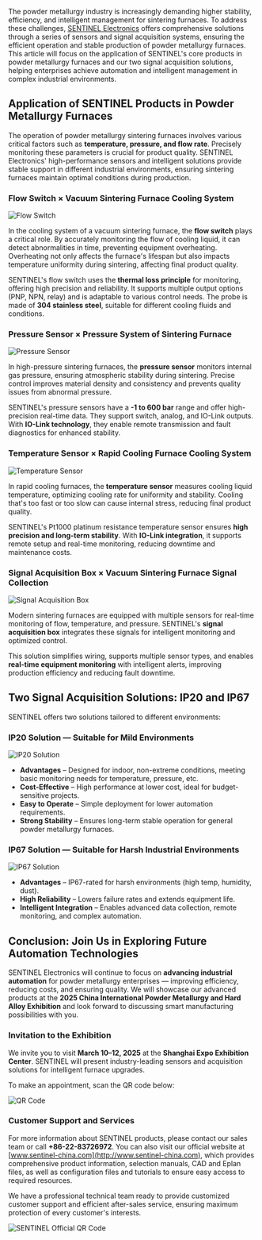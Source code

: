The powder metallurgy industry is increasingly demanding higher stability, efficiency, and intelligent management for sintering furnaces. To address these challenges, [SENTINEL Electronics](https://www.sentinel-china.com/eproduct/Iproduct_100000020781551.html) offers comprehensive solutions through a series of sensors and signal acquisition systems, ensuring the efficient operation and stable production of powder metallurgy furnaces. This article will focus on the application of SENTINEL's core products in powder metallurgy furnaces and our two signal acquisition solutions, helping enterprises achieve automation and intelligent management in complex industrial environments.

## Application of SENTINEL Products in Powder Metallurgy Furnaces

The operation of powder metallurgy sintering furnaces involves various critical factors such as **temperature, pressure, and flow rate**. Precisely monitoring these parameters is crucial for product quality. SENTINEL Electronics' high-performance sensors and intelligent solutions provide stable support in different industrial environments, ensuring sintering furnaces maintain optimal conditions during production.

### Flow Switch × Vacuum Sintering Furnace Cooling System

![Flow Switch](http://image.sentinel-china.com/202502271657288.png)

In the cooling system of a vacuum sintering furnace, the **flow switch** plays a critical role. By accurately monitoring the flow of cooling liquid, it can detect abnormalities in time, preventing equipment overheating. Overheating not only affects the furnace's lifespan but also impacts temperature uniformity during sintering, affecting final product quality.

SENTINEL's flow switch uses the **thermal loss principle** for monitoring, offering high precision and reliability. It supports multiple output options (PNP, NPN, relay) and is adaptable to various control needs. The probe is made of **304 stainless steel**, suitable for different cooling fluids and conditions.

### Pressure Sensor × Pressure System of Sintering Furnace

![Pressure Sensor](http://image.sentinel-china.com/202502271657535.png)

In high-pressure sintering furnaces, the **pressure sensor** monitors internal gas pressure, ensuring atmospheric stability during sintering. Precise control improves material density and consistency and prevents quality issues from abnormal pressure.

SENTINEL's pressure sensors have a **-1 to 600 bar** range and offer high-precision real-time data. They support switch, analog, and IO-Link outputs. With **IO-Link technology**, they enable remote transmission and fault diagnostics for enhanced stability.

### Temperature Sensor × Rapid Cooling Furnace Cooling System

![Temperature Sensor](http://image.sentinel-china.com/202502271657636.png)

In rapid cooling furnaces, the **temperature sensor** measures cooling liquid temperature, optimizing cooling rate for uniformity and stability. Cooling that's too fast or too slow can cause internal stress, reducing final product quality.

SENTINEL's Pt1000 platinum resistance temperature sensor ensures **high precision and long-term stability**. With **IO-Link integration**, it supports remote setup and real-time monitoring, reducing downtime and maintenance costs.

### Signal Acquisition Box × Vacuum Sintering Furnace Signal Collection

![Signal Acquisition Box](http://image.sentinel-china.com/202502271657165.png)

Modern sintering furnaces are equipped with multiple sensors for real-time monitoring of flow, temperature, and pressure. SENTINEL's **signal acquisition box** integrates these signals for intelligent monitoring and optimized control.

This solution simplifies wiring, supports multiple sensor types, and enables **real-time equipment monitoring** with intelligent alerts, improving production efficiency and reducing fault downtime.

## Two Signal Acquisition Solutions: IP20 and IP67

SENTINEL offers two solutions tailored to different environments:

### IP20 Solution — Suitable for Mild Environments

![IP20 Solution](http://image.sentinel-china.com/202502271658502.png)

- **Advantages** – Designed for indoor, non-extreme conditions, meeting basic monitoring needs for temperature, pressure, etc.  
- **Cost-Effective** – High performance at lower cost, ideal for budget-sensitive projects.  
- **Easy to Operate** – Simple deployment for lower automation requirements.  
- **Strong Stability** – Ensures long-term stable operation for general powder metallurgy furnaces.

### IP67 Solution — Suitable for Harsh Industrial Environments

![IP67 Solution](http://image.sentinel-china.com/202502271658167.png)

- **Advantages** – IP67-rated for harsh environments (high temp, humidity, dust).  
- **High Reliability** – Lowers failure rates and extends equipment life.  
- **Intelligent Integration** – Enables advanced data collection, remote monitoring, and complex automation.

## Conclusion: Join Us in Exploring Future Automation Technologies

SENTINEL Electronics will continue to focus on **advancing industrial automation** for powder metallurgy enterprises — improving efficiency, reducing costs, and ensuring quality. We will showcase our advanced products at the **2025 China International Powder Metallurgy and Hard Alloy Exhibition** and look forward to discussing smart manufacturing possibilities with you.

### Invitation to the Exhibition

We invite you to visit **March 10–12, 2025** at the **Shanghai Expo Exhibition Center**. SENTINEL will present industry-leading sensors and acquisition solutions for intelligent furnace upgrades.

To make an appointment, scan the QR code below:

![QR Code](http://image.sentinel-china.com/202502271700012.png)

### Customer Support and Services

For more information about SENTINEL products, please contact our sales team or call **+86-22-83726972**. You can also visit our official website at [www.sentinel-china.com](http://www.sentinel-china.com), which provides comprehensive product information, selection manuals, CAD and Eplan files, as well as configuration files and tutorials to ensure easy access to required resources.

We have a professional technical team ready to provide customized customer support and efficient after-sales service, ensuring maximum protection of every customer's interests.

![SENTINEL Official QR Code](https://image.sentinel-china.com/2024-08-24-%E5%AE%98%E6%96%B9%E4%BA%8C%E7%BB%B4%E7%A0%81%E5%90%88%E9%9B%86.png)
